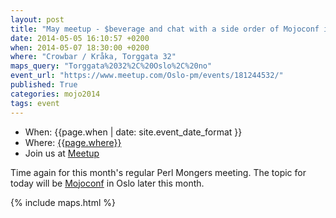 ```yaml
---
layout: post
title: "May meetup - $beverage and chat with a side order of Mojoconf info"
date: 2014-05-05 16:10:57 +0200
when: 2014-05-07 18:30:00 +0200
where: "Crowbar / Kråka, Torggata 32"
maps_query: "Torggata%2032%2C%20Oslo%2C%20no"
event_url: "https://www.meetup.com/Oslo-pm/events/181244532/"
published: True
categories: mojo2014
tags: event
---
```


* When: {{page.when | date: site.event_date_format }}
* Where: [{{page.where}}]({{site.maps_url}}{{page.maps_query}})
* Join us at [Meetup]({{page.event_url}})

Time again for this month&#39;s regular Perl Mongers meeting. The topic for today will be <a href="http://www.mojoconf.org/mojo2014/">Mojoconf</a> in Oslo later this month.

{% include maps.html %}